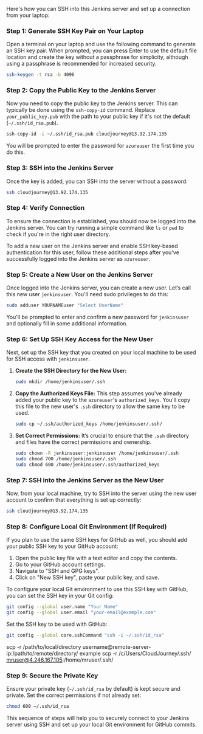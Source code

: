 Here's how you can SSH into this Jenkins server and set up a connection from your laptop:

### Step 1: Generate SSH Key Pair on Your Laptop
Open a terminal on your laptop and use the following command to generate an SSH key pair. When prompted, you can press Enter to use the default file location and create the key without a passphrase for simplicity, although using a passphrase is recommended for increased security.

```bash
ssh-keygen -t rsa -b 4096
```

### Step 2: Copy the Public Key to the Jenkins Server
Now you need to copy the public key to the Jenkins server. This can typically be done using the `ssh-copy-id` command. Replace `your_public_key.pub` with the path to your public key if it's not the default (`~/.ssh/id_rsa.pub`).

```bash
ssh-copy-id -i ~/.ssh/id_rsa.pub cloudjourney@13.92.174.135
```

You will be prompted to enter the password for `azureuser` the first time you do this.

### Step 3: SSH into the Jenkins Server
Once the key is added, you can SSH into the server without a password:

```bash
ssh cloudjourney@13.92.174.135
```

### Step 4: Verify Connection
To ensure the connection is established, you should now be logged into the Jenkins server. You can try running a simple command like `ls` or `pwd` to check if you're in the right user directory.

To add a new user on the Jenkins server and enable SSH key-based authentication for this user, follow these additional steps after you've successfully logged into the Jenkins server as `azureuser`.

### Step 5: Create a New User on the Jenkins Server
Once logged into the Jenkins server, you can create a new user. Let’s call this new user `jenkinsuser`. You'll need sudo privileges to do this:

```bash
sudo adduser YOURNAMEuser "Select UserName"
```

You'll be prompted to enter and confirm a new password for `jenkinsuser` and optionally fill in some additional information.

### Step 6: Set Up SSH Key Access for the New User
Next, set up the SSH key that you created on your local machine to be used for SSH access with `jenkinsuser`.

1. **Create the SSH Directory for the New User:**
   ```bash
   sudo mkdir /home/jenkinsuser/.ssh
   ```

2. **Copy the Authorized Keys File:**
   This step assumes you've already added your public key to the `azureuser`'s `authorized_keys`. You'll copy this file to the new user's `.ssh` directory to allow the same key to be used.
   ```bash
   sudo cp ~/.ssh/authorized_keys /home/jenkinsuser/.ssh/
   ```

3. **Set Correct Permissions:**
   It’s crucial to ensure that the `.ssh` directory and files have the correct permissions and ownership.
   ```bash
   sudo chown -R jenkinsuser:jenkinsuser /home/jenkinsuser/.ssh
   sudo chmod 700 /home/jenkinsuser/.ssh
   sudo chmod 600 /home/jenkinsuser/.ssh/authorized_keys
   ```

### Step 7: SSH into the Jenkins Server as the New User
Now, from your local machine, try to SSH into the server using the new user account to confirm that everything is set up correctly:
```bash
ssh cloudjourney@13.92.174.135
```

### Step 8: Configure Local Git Environment (If Required)
If you plan to use the same SSH keys for GitHub as well, you should add your public SSH key to your GitHub account:

1. Open the public key file with a text editor and copy the contents.
2. Go to your GitHub account settings.
3. Navigate to "SSH and GPG keys".
4. Click on "New SSH key", paste your public key, and save.

To configure your local Git environment to use this SSH key with GitHub, you can set the SSH key in your Git config:

```bash
git config --global user.name "Your Name"
git config --global user.email "your-email@example.com"
```

Set the SSH key to be used with GitHub:
```bash
git config --global core.sshCommand "ssh -i ~/.ssh/id_rsa"
```
scp -r /path/to/local/directory username@remote-server-ip:/path/to/remote/directory/
example scp -r /c/Users/CloudJourney/.ssh/ mruser@4.246.167.105:/home/mruser/.ssh/

### Step 9: Secure the Private Key
Ensure your private key (`~/.ssh/id_rsa` by default) is kept secure and private. Set the correct permissions if not already set:

```bash
chmod 600 ~/.ssh/id_rsa
```

This sequence of steps will help you to securely connect to your Jenkins server using SSH and set up your local Git environment for GitHub commits.
